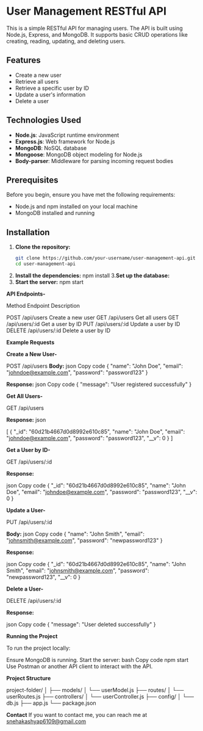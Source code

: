 # User Management RESTful API

This is a simple RESTful API for managing users. The API is built using Node.js, Express, and MongoDB. It supports basic CRUD operations like creating, reading, updating, and deleting users.

## Features

- Create a new user
- Retrieve all users
- Retrieve a specific user by ID
- Update a user's information
- Delete a user

## Technologies Used

- **Node.js**: JavaScript runtime environment
- **Express.js**: Web framework for Node.js
- **MongoDB**: NoSQL database
- **Mongoose**: MongoDB object modeling for Node.js
- **Body-parser**: Middleware for parsing incoming request bodies

## Prerequisites

Before you begin, ensure you have met the following requirements:

- Node.js and npm installed on your local machine
- MongoDB installed and running

## Installation

1. **Clone the repository:**
   ```bash
   git clone https://github.com/your-username/user-management-api.git
   cd user-management-api
2. **Install the dependencies:**
   npm install
3.**Set up the database:**
4. **Start the server:**
   npm start

**API Endpoints-**

Method	Endpoint	Description

  POST	/api/users	Create a new user
  GET	/api/users	Get all users
  GET	/api/users/:id	Get a user by ID
  PUT	/api/users/:id	Update a user by ID
  DELETE	/api/users/:id	Delete a user by ID
  
**Example Requests**

**Create a New User-**

POST /api/users
**Body:**
json
Copy code
{
  "name": "John Doe",
  "email": "johndoe@example.com",
  "password": "password123"
}

**Response:**
json
Copy code
{
  "message": "User registered successfully"
}

**Get All Users-**

GET /api/users

**Response:**
json

[
  {
    "_id": "60d21b4667d0d8992e610c85",
    "name": "John Doe",
    "email": "johndoe@example.com",
    "password": "password123",
    "__v": 0
  }
]

**Get a User by ID-**

GET /api/users/:id

**Response:**

json
Copy code
{
  "_id": "60d21b4667d0d8992e610c85",
  "name": "John Doe",
  "email": "johndoe@example.com",
  "password": "password123",
  "__v": 0
}

**Update a User-**

PUT /api/users/:id

**Body:**
json
Copy code
{
  "name": "John Smith",
  "email": "johnsmith@example.com",
  "password": "newpassword123"
}

**Response:**

json
Copy code
{
  "_id": "60d21b4667d0d8992e610c85",
  "name": "John Smith",
  "email": "johnsmith@example.com",
  "password": "newpassword123",
  "__v": 0
}

**Delete a User-**

DELETE /api/users/:id

**Response:**

json
Copy code
{
  "message": "User deleted successfully"
}

**Running the Project**

To run the project locally:

Ensure MongoDB is running.
Start the server:
bash
Copy code
npm start
Use Postman or another API client to interact with the API.


**Project Structure**

project-folder/
│
├── models/
│   └── userModel.js
├── routes/
│   └── userRoutes.js
├── controllers/
│   └── userController.js
├── config/
│   └── db.js
├── app.js
└── package.json

**Contact**
If you want to contact me, you can reach me at snehakashyap6109@gmail.com
